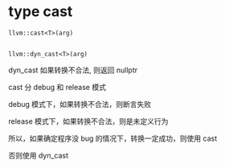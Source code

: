 # type cast

```
llvm::cast<T>(arg)


llvm::dyn_cast<T>(arg)
```

dyn_cast 如果转换不合法, 则返回 nullptr

cast 分 debug 和 release 模式

debug 模式下，如果转换不合法，则断言失败

release 模式下，如果转换不合法，则是未定义行为

所以，如果确定程序没 bug 的情况下，转换一定成功，则使用 cast

否则使用 dyn_cast